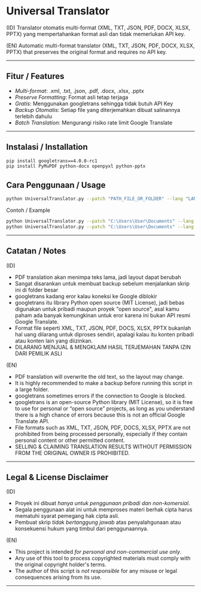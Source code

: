 # Universal Translator

(ID)
Translator otomatis multi-format (XML, TXT, JSON, PDF, DOCX, XLSX, PPTX) yang mempertahankan format asli dan tidak memerlukan API key.

(EN)
Automatic multi-format translator (XML, TXT, JSON, PDF, DOCX, XLSX, PPTX) that preserves the original format and requires no API key.

---

## Fitur / Features
- *Multi-format*: .xml, .txt, .json, .pdf, .docx, .xlsx, .pptx
- *Preserve Formatting*: Format asli tetap terjaga
- *Gratis*: Menggunakan googletrans sehingga tidak butuh API Key
- *Backup Otomatis*: Setiap file yang diterjemahkan dibuat salinannya terlebih dahulu
- *Batch Translation*: Mengurangi risiko rate limit Google Translate

---

## Instalasi / Installation
```bash
pip install googletrans==4.0.0-rc1
pip install PyMuPDF python-docx openpyxl python-pptx
```

## Cara Penggunaan / Usage
```bash
python UniversalTranslator.py --patch "PATH_FILE_OR_FOLDER" --lang "LANG_CODE"
```
Contoh / Example
```bash
python UniversalTranslator.py --patch "C:\Users\User\Documents" --lang "id"
python UniversalTranslator.py --patch "C:\Users\User\Documents" --lang "en"
```

---

## Catatan / Notes

(ID)
- PDF translation akan menimpa teks lama, jadi layout dapat berubah
- Sangat disarankan untuk membuat backup sebelum menjalankan skrip ini di folder besar
- googletrans kadang eror kalau koneksi ke Google diblokir
- googletrans itu library Python open source (MIT License), jadi bebas digunakan untuk pribadi maupun proyek "open source", asal kamu paham ada banyak kemungkinan untuk eror karena ini bukan API resmi Google Translate.
- Format file seperti XML, TXT, JSON, PDF, DOCS, XLSX, PPTX bukanlah hal uang dilarang untuk diproses sendiri, apalagi kalau itu konten pribadi atau konten lain yang diizinkan.
- DILARANG MENJUAL & MENGKLAIM HASIL TERJEMAHAN TANPA IZIN DARI PEMILIK ASLI

(EN)
- PDF translation will overwrite the old text, so the layout may change.
- It is highly recommended to make a backup before running this script in a large folder.
- googletrans sometimes errors if the connection to Google is blocked.
- googletrans is an open-source Python library (MIT License), so it is free to use for personal or “open source” projects, as long as you understand there is a high chance of errors because this is not an official Google Translate API.
- File formats such as XML, TXT, JSON, PDF, DOCS, XLSX, PPTX are not prohibited from being processed personally, especially if they contain personal content or other permitted content.
- SELLING & CLAIMING TRANSLATION RESULTS WITHOUT PERMISSION FROM THE ORIGINAL OWNER IS PROHIBITED.

---

## Legal & License Disclaimer


(ID)
- Proyek ini dibuat *hanya untuk penggunaan pribadi dan non-komersial*.  
- Segala penggunaan alat ini untuk memproses materi berhak cipta harus mematuhi syarat pemegang hak cipta asli.  
- Pembuat skrip *tidak bertanggung jawab* atas penyalahgunaan atau konsekuensi hukum yang timbul dari penggunaannya.

(EN)
- This project is intended *for personal and non-commercial use only*.  
- Any use of this tool to process copyrighted materials must comply with the original copyright holder's terms.  
- The author of this script is *not responsible* for any misuse or legal consequences arising from its use.

---
